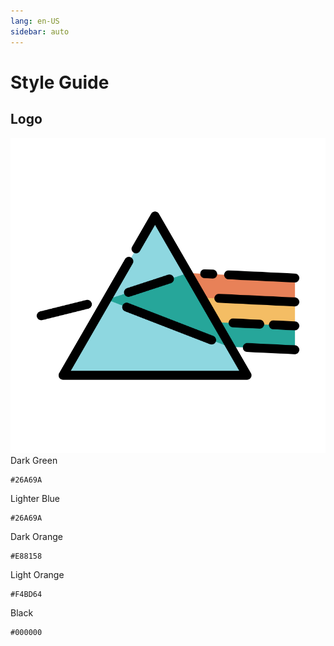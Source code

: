```yaml
---
lang: en-US
sidebar: auto
---
```

# Style Guide 
## Logo
![Image](./.vuepress/public/logos/logo.png)
Dark Green
```
#26A69A
```
Lighter Blue
```
#26A69A
```
Dark Orange
```
#E88158
```
Light Orange
```
#F4BD64
```
Black
```
#000000
```
